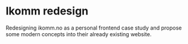 # Ikomm redesign

Redesigning ikomm.no as a personal frontend case study and propose some modern concepts into their already existing website.
